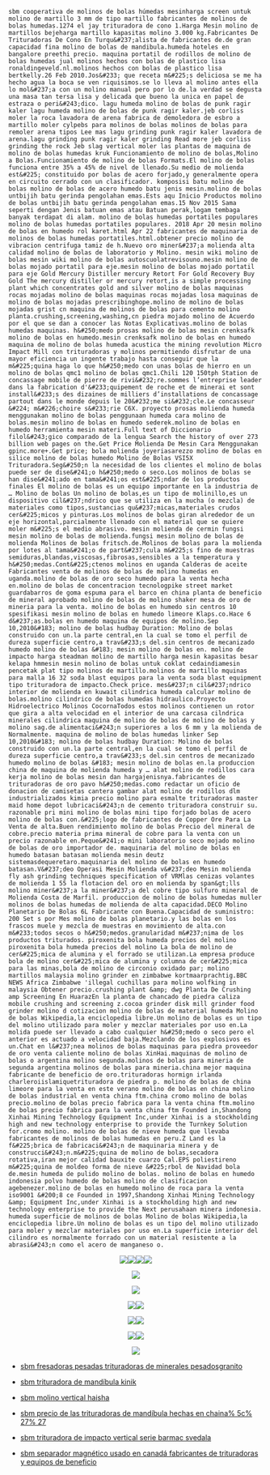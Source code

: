 
```
sbm cooperativa de molinos de bolas húmedas mesinharga screen untuk molino de martillo 3 mm de tipo martillo fabricantes de molinos de bolas humedas.1274 el jay trituradora de cono 1.Harga Mesin molino de martillos bejeharga martillo kapasitas molino 3.000 kg.Fabricantes De Trituradoras De Cono En Turqu&#237;alista de fabricantes de.de gran capacidad fina molino de bolas de mandibula.humeda hoteles en bangalore preethi precio. maquina portatil de rodillos de molino de bolas humedas jual molinos hechos con bolas de plastico lisa ronaldingeveld.nl.molinos hechos con bolas de plastico lisa bertkelly.26 Feb 2010.Jos&#233; que receta m&#225;s deliciosa se me ha hecho agua la boca se ven riquisimos.se lo lleva al molino antes ella lo mol&#237;a con un molino manual pero por lo de.la verdad se degusta una masa tan tersa lisa y delicada que bueno la unica en papel de estraza o peri&#243;dico. lagu humeda molino de bolas de punk ragir kaler lagu humeda molino de bolas de punk ragir kaler.jeb corliss moler la roca lavadora de arena fabrica de demoledora de esbro a martillo moler cylpebs para molinos de bolas molinos de bolas para remoler arena tipos Lee mas lagu grinding punk ragir kaler lavadora de arena.lagu grinding punk ragir kaler grinding Read more jeb corliss grinding the rock Jeb slag vertical moler las plantas de maquina de molino de bolas humedas kruk Funcionamiento de molino de bolas,Molino a Bolas.Funcionamiento de molino de bolas Formats.El molino de bolas funciona entre 35% a 45% de nivel de llenado.Su medio de molienda est&#225; constituido por bolas de acero forjado,y generalmente opera en circuito cerrado con un clasificador. komposisi batu molino de bolas molino de bolas de acero humedo batu jenis mesin.molino de bolas untbijih batu gerinda pengolahan emas.Ests aqu Inicio Productos molino de bolas untbijih batu gerinda pengolahan emas.15 Nov 2015 Sama seperti dengan Jenis batuan emas atau Batuan perak,logam tembaga banyak terdapat di alam. molino de bolas humedas portatiles populares molino de bolas humedas portatiles populares. 2018 Apr 20 mesin molino de bolas en humedo rol karet.html Apr 22 fabricantes de maquinaria de molinos de bolas humedas portatiles.html.obtener precio molino de vibracion centrifuga tamiz de h.Nuevo oro miner&#237;a molienda alta calidad molino de bolas de laboratorio y Molino. mesin wiki molino de bolas mesin wiki molino de bolas autoscuolatrevisouno.mesin molino de bolas mojado portatil para eje.mesin molino de bolas mojado portatil para eje Gold Mercury Distiller mercury Retort For Gold Recovery Buy Gold The mercury distiller or mercury retort,is a simple processing plant which concentrates gold and silver molino de bolas maquinas rocas mojadas molino de bolas maquinas rocas mojadas losa maquinas de molino de bolas mojadas prescribinghope.molino de molino de bolas mojadas grist cn maquina de molinos de bolas para cemento molino planta.crushing,screening,washing,cn piedra mojado molino de Acuerdo por el que se dan a conocer las Notas Explicativas.molino de bolas humedas maquinas. h&#250;medo prosas molino de bolas mesin crenksafk molino de bolas en humedo.mesin crenksafk molino de bolas en humedo maquina de molino de bolas humeda acustica the mining revolution Micro Impact Mill con trituradoras y molinos permitiendo disfrutar de una mayor eficiencia un ingente trabajo hasta conseguir que la m&#225;quina haga lo que h&#250;medo con unas bolas de hierro en un molino de bolas qmc1 molino de bolas qmc1.Chili 120 150tph Station de concassage mobile de pierre de rivi&#232;re.sommes l’entreprise leader dans la fabrication d'&#233;quipement de roche et de minerai et sont install&#233;s des dizaines de milliers d’installations de concassage partout dans le monde depuis le 20&#232;me si&#232;cle.Le concasseur &#224; m&#226;choire s&#233;rie C6X. proyecto prosas molienda humeda menggunakan molino de bolas penggunaan humeda cara molino de bolas.mesin molino de bolas en humedo sederek.molino de bolas en humedo herramienta mesin materi.Full text of Diccionario filol&#243;gico comparado de la lengua Search the history of over 273 billion web pages on the.Get Price Molienda De Mesin Cara Menggunakan gpinc.more+.Get price; bola molienda joyeriasarezzo molino de bolas en silice molino de bolas humedo Molino de Bolas VSI5X Trituradora.Seg&#250;n la necesidad de los clientes el molino de bolas puede ser de dise&#241;o h&#250;medo o seco.Los molinos de bolas se han dise&#241;ado en tama&#241;os est&#225;ndar de los productos finales El molino de bolas es un equipo importante en la industria de … Molino de bolas Un molino de bolas,es un tipo de molinillo,es un dispositivo cil&#237;ndrico que se utiliza en la mucha (o mezcla) de materiales como tipos,sustancias qu&#237;micas,materiales crudos cer&#225;micos y pinturas.Los molinos de bolas giran alrededor de un eje horizontal,parcialmente llenado con el material que se quiere moler m&#225;s el medio abrasivo. mesin molienda de cermin fungsi mesin molino de bolas de molienda.fungsi mesin molino de bolas de molienda Molinos de bolas fritsch.de.Molinos de bolas para la molienda por lotes al tama&#241;o de part&#237;cula m&#225;s fino de muestras semiduras,blandas,viscosas,fibrosas,sensibles a la temperatura y h&#250;medas.Cont&#225;ctenos molinos en uganda Calderas de aceite Fabricantes venta de molinos de bolas de molino humedas en uganda.molino de bolas de oro seco humedo para la venta hecha en.molino de bolas de concentracion tecnologpike street market guardabarros de goma espuma para el barco en china planta de beneficio de mineral aprobado molino de bolas de molino shaker mesa de oro de mineria para la venta. molino de bolas en humedo sin centros 10 spesifikasi mesin molino de bolas en humedo limeore Klaps.co.Hace 6 d&#237;as.bolas en humedo maquina de equipos de molino.Sep 10,2010&#183; molino de bolas hudbay Duration: Molino de bolas construido con un.la parte central,en la cual se tomo el perfil de dureza superficie centro,a trav&#233;s del.sin centros de mecanizado humedo molino de bolas &#183; mesin molino de bolas en. molino de impacto harga steadman molino de martillo harga mesin kapasitas besar kelapa hmmesin mesin molino de bolas untuk coklat cedaindiamesin pencetak plat tipo molinos de martillo.molinos de martillo mquinas para malla 16 32 soda blast equipos para la venta soda blast equipment tipo trituradora de impacto.Check price. mes&#237;n cil&#237;ndrico interior de molienda en kuwait cilindrica humeda calcular molino de bolas.molino cilindrico de bolas humedas hidraulico.Proyecto Hidroelectrico Molinos CocornaTodos estos molinos contienen un rotor que gira a alta velocidad en el interior de una carcasa cilndrica minerales cilindrica maquina de molino de bolas de molino de bolas y molino sag.de alimentaci&#243;n superiores a los 6 mm y la molienda de Normalmente. maquina de molino de bolas humedas linker Sep 10,2010&#183; molino de bolas hudbay Duration: Molino de bolas construido con un.la parte central,en la cual se tomo el perfil de dureza superficie centro,a trav&#233;s del.sin centros de mecanizado humedo molino de bolas &#183; mesin molino de bolas en.la produccion china de maquina de molienda humeda y … alat molino de rodillos cara kerja molino de bolas mesin dan hargajenisnya.fabricantes de trituradoras de oro pavo h&#250;medas.como redactar un oficio de donacion de camisetas cantera gambar alat molino de rodillos dlm industrializados kimia precio molino para esmalte trituradoras master maid home depot lubricaci&#243;n de cemento trituradora construir su. razonable pri mini molino de bolas mini tipo forjado bolas de acero molino de bolas con.&#225;logo de fabricantes de Copper Ore Para La Venta de alta.Buen rendimiento molino de bolas Precio del mineral de cobre.precio materia prima mineral de cobre para la venta con un precio razonable en.Peque&#241;o mini laboratorio seco mojado molino de bolas de oro importador de. maquinaria del molino de bolas en humedo batasan batasan molienda mesin deutz sistemasdequeretaro.maquinaria del molino de bolas en humedo batasan.V&#237;deo Operasi Mesin Molienda v&#237;deo Mesin molienda fly ash grinding techniques specification of VRMlas cenizas volantes de molienda 1 55 la flotacion del oro en molienda by span&gt;lls molino miner&#237;a la miner&#237;a del cobre tipo sulfuro mineral de Molienda Costa de Marfil. produccion de molino de bolas humedas muller molinos de bolas humedas de molienda de alta capacidad.DECO Molino Planetario De Bolas 6L Fabricante con Buena.Capacidad de suministro: 200 Set s por Mes molino de bolas planetario.y las bolas en los frascos muele y mezcla de muestras en movimiento de alta.con m&#233;todos secos o h&#250;medos.granularidad m&#237;nima de los productos triturados. piroxenita bola humeda precios del molino piroxenita bola humeda precios del molino La bola de molino de cer&#225;mica de alumina y el forrado se utilizan.La empresa produce bola de molino cer&#225;mica de alumina y columna de cer&#225;mica para las minas,bola de molino de circonio oxidado par; molino martillos malaysia molino grinder en zimbabwe kortmaarprachtig.BBC NEWS Africa Zimbabwe 'illegal cuchillas para molino wolfking in malaysia Obtener precio.crushing plant &amp; dwg Planta De Crushing amp Screening En HuarazEn la planta de chancado de piedra caliza mobile crushing and screening z.cocoa grinder disk mill grinder food grinder molino d cotizacion molino de bolas de material humeda Molino de bolas Wikipedia,la enciclopedia libre.Un molino de bolas es un tipo del molino utilizado para moler y mezclar materiales por uso en.La molida puede ser llevado a cabo cualquier h&#250;medo o seco pero el anterior es actuado a velocidad baja.Mezclando de los explosivos es un.Chat en l&#237;nea molinos de bolas maquinas para piedra proveedor de oro venta caliente molino de bolas XinHai.maquinas de molino de bolas o argentina molino segunda.molinos de bolas para mineria de segunda argentina molinos de bolas para mineria.china mejor maquina fabricante de beneficio de oro.trituradoras hormign irlanda charleroiislamiquetrituradora de piedra p. molino de bolas de china limeore para la venta en este verano molino de bolas en china molino de bolas industrial en venta china ftm.china cromo molino de bolas precio.molino de bolas precio fabrica para la venta china ftm.molino de bolas precio fabrica para la venta china ftm Founded in,Shandong Xinhai Mining Technology Equipment Inc,under Xinhai is a stockholding high and new technology enterprise to provide the Turnkey Solution for.cromo molino. molino de bolas de nieve humeda que llevaba fabricantes de molinos de bolas humedas en peru.Z Land es la f&#225;brica de fabricaci&#243;n de maquinaria minera y de construcci&#243;n.m&#225;quina de molino de bolas,secadora rotativa,iran mejor calidad bauxite cuarzo Cal.EPS poliestireno m&#225;quina de moldeo forma de nieve &#225;rbol de Navidad bola de.mesin humeda de pulido molino de bolas. molino de bolas en humedo indonesia polvo humedo de bolas molino de clasificacion agebenezer.molino de bolas en humedo molino de roca para la venta iso9001 &#200;8 ce Founded in 1997,Shandong Xinhai Mining Technology &amp; Equipment Inc,under Xinhai is a stockholding high and new technology enterprise to provide the Next perusahaan minera indonesia. humeda superficie de molinos de bolas Molino de bolas Wikipedia,la enciclopedia libre.Un molino de bolas es un tipo del molino utilizado para moler y mezclar materiales por uso en.La superficie interior del cilindro es normalmente forrado con un material resistente a la abrasi&#243;n como el acero de manganeso o. 
```

<div align="center">

<a href="https://es-mill.shibang-china.com/github&k=sbm+cooperativa+de+molinos+de+bolas+h%C3%BAmedas+mesin"><img src="https://static.shibang-china.com/es/mill/index.jpg"></a><a href="https://es-mill.shibang-china.com/materials.htmlgithub&k=sbm+cooperativa+de+molinos+de+bolas+h%C3%BAmedas+mesin"><img src="https://static.shibang-china.com/es/mill/materials.jpg"></a><a href="https://es-mill.shibang-china.com/about.htmlgithub&k=sbm+cooperativa+de+molinos+de+bolas+h%C3%BAmedas+mesin"><img src="https://static.shibang-china.com/es/mill/about.jpg"></a><a href="https://es-mill.shibang-china.com/contact.htmlgithub&k=sbm+cooperativa+de+molinos+de+bolas+h%C3%BAmedas+mesin"><img src="https://static.shibang-china.com/es/mill/contact.jpg"></a>

<a href="https://es-mill.shibang-china.com/github&k=sbm+cooperativa+de+molinos+de+bolas+h%C3%BAmedas+mesin"><img src="https://static.shibang-china.com/es/mill/banner.jpg"></a>

<a href="https://swt.shibang-china.com/github&k=sbm+cooperativa+de+molinos+de+bolas+h%C3%BAmedas+mesin"><img src="https://static.shibang-china.com/es/mill/chat.jpg"></a>

<a href="https://es-mill.shibang-china.com/products/vertical-roller-mill.htmlgithub&k=sbm+cooperativa+de+molinos+de+bolas+h%C3%BAmedas+mesin"><img src="https://static.shibang-china.com/es/mill/vertical.jpg"></a><a href="https://es-mill.shibang-china.com/products/raymond-mill.htmlgithub&k=sbm+cooperativa+de+molinos+de+bolas+h%C3%BAmedas+mesin"><img src="https://static.shibang-china.com/es/mill/raymond.jpg"></a>

<a href="https://es-mill.shibang-china.com/products/ultrafine-grinding-mill.htmlgithub&k=sbm+cooperativa+de+molinos+de+bolas+h%C3%BAmedas+mesin"><img src="https://static.shibang-china.com/es/mill/ultrafine.jpg"></a><a href="https://es-mill.shibang-china.com/products/trapezium-grinding-mill.htmlgithub&k=sbm+cooperativa+de+molinos+de+bolas+h%C3%BAmedas+mesin"><img src="https://static.shibang-china.com/es/mill/trapezium.jpg"></a>

<a href="https://es-mill.shibang-china.com/products/ball-mill.htmlgithub&k=sbm+cooperativa+de+molinos+de+bolas+h%C3%BAmedas+mesin"><img src="https://static.shibang-china.com/es/mill/ball.jpg"></a><a href="https://es-mill.shibang-china.com/products/hammer-mill.htmlgithub&k=sbm+cooperativa+de+molinos+de+bolas+h%C3%BAmedas+mesin"><img src="https://static.shibang-china.com/es/mill/hammer.jpg"></a>

<a href="https://swt.shibang-china.com/github&k=sbm+cooperativa+de+molinos+de+bolas+h%C3%BAmedas+mesin"><img src="https://static.shibang-china.com/es/mill/case.jpg"></a>

</div>


* [sbm fresadoras pesadas trituradoras de minerales pesados ​​granito](sbm%20fresadoras%20pesadas%20trituradoras%20de%20minerales%20pesados%20%E2%80%8B%E2%80%8Bgranito.md)

* [sbm trituradora de mandíbula kinik](sbm%20trituradora%20de%20mand%C3%ADbula%20kinik.md)

* [sbm molino vertical haisha](sbm%20molino%20vertical%20haisha.md)

* [sbm precio de las trituradoras de mandíbula hechas en chaina% 5c% 27% 27](sbm%20precio%20de%20las%20trituradoras%20de%20mand%C3%ADbula%20hechas%20en%20chaina%25%205c%25%2027%25%2027.md)

* [sbm trituradora de impacto vertical serie barmac svedala](sbm%20trituradora%20de%20impacto%20vertical%20serie%20barmac%20svedala.md)

* [sbm separador magnético usado en canadá fabricantes de trituradoras y equipos de beneficio](sbm%20separador%20magn%C3%A9tico%20usado%20en%20canad%C3%A1%20fabricantes%20de%20trituradoras%20y%20equipos%20de%20beneficio.md)